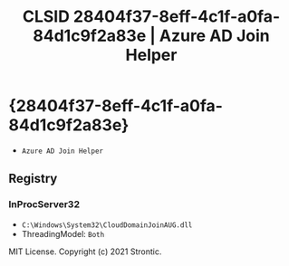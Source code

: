 ﻿---
title: "CLSID 28404f37-8eff-4c1f-a0fa-84d1c9f2a83e | Azure AD Join Helper"
excerpt: What is COM-Object CLSID 28404f37-8eff-4c1f-a0fa-84d1c9f2a83e?
---

# {28404f37-8eff-4c1f-a0fa-84d1c9f2a83e}

* `Azure AD Join Helper`

## Registry


### InProcServer32

* `C:\Windows\System32\CloudDomainJoinAUG.dll`
* ThreadingModel: `Both`

MIT License. Copyright (c) 2021 Strontic.


